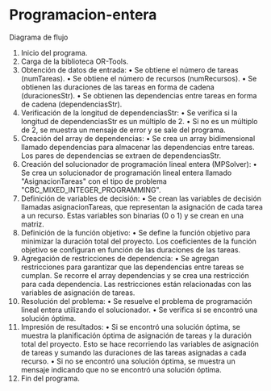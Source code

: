 # Programacion-entera

Diagrama de flujo 
1.	Inicio del programa.
2.	Carga de la biblioteca OR-Tools.
3.	Obtención de datos de entrada:
  •	Se obtiene el número de tareas (numTareas).
  •	Se obtiene el número de recursos (numRecursos).
  •	Se obtienen las duraciones de las tareas en forma de cadena (duracionesStr).
  •	Se obtienen las dependencias entre tareas en forma de cadena (dependenciasStr).
4.	Verificación de la longitud de dependenciasStr:
  •	Se verifica si la longitud de dependenciasStr es un múltiplo de 2.
  •	Si no es un múltiplo de 2, se muestra un mensaje de error y se sale del programa.
5.	Creación del array de dependencias:
  • Se crea un array bidimensional llamado dependencias para almacenar las dependencias entre tareas. Los pares de dependencias se extraen de dependenciasStr.
7.	Creación del solucionador de programación lineal entera (MPSolver):
  •	Se crea un solucionador de programación lineal entera llamado "AsignacionTareas" con el tipo de problema "CBC_MIXED_INTEGER_PROGRAMMING".
8.	Definición de variables de decisión:
  •	Se crean las variables de decisión llamadas asignacionTareas, que representan la asignación de cada tarea a un recurso. Estas variables son binarias (0 o 1) y se crean en una matriz.
9.	Definición de la función objetivo:
  •	Se define la función objetivo para minimizar la duración total del proyecto. Los coeficientes de la función objetivo se configuran en función de las duraciones de las tareas.
10.	Agregación de restricciones de dependencia:
  •	Se agregan restricciones para garantizar que las dependencias entre tareas se cumplan. Se recorre el array dependencias y se crea una restricción para cada dependencia. Las restricciones están relacionadas con las     variables de asignación de tareas.
11.	Resolución del problema:
  •	Se resuelve el problema de programación lineal entera utilizando el solucionador.
  •	Se verifica si se encontró una solución óptima.
12.	Impresión de resultados:
  •	Si se encontró una solución óptima, se muestra la planificación óptima de asignación de tareas y la duración total del proyecto. Esto se hace recorriendo las variables de asignación de tareas y sumando las duraciones de las tareas asignadas a cada recurso.
  •	Si no se encontró una solución óptima, se muestra un mensaje indicando que no se encontró una solución óptima.
13.	Fin del programa.

